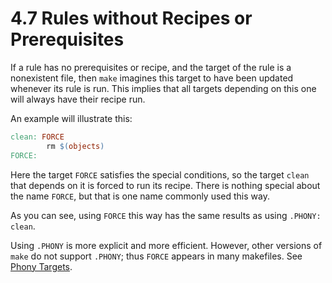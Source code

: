 # 4.7 Rules without Recipes or Prerequisites

If a rule has no prerequisites or recipe, and the target of the rule is a nonexistent file, then `make` imagines this target to have been updated whenever its rule is run.
This implies that all targets depending on this one will always have their recipe run.

An example will illustrate this:

```makefile
clean: FORCE
        rm $(objects)
FORCE:
```

Here the target `FORCE` satisfies the special conditions, so the target `clean` that depends on it is forced to run its recipe.
There is nothing special about the name `FORCE`, but that is one name commonly used this way.

As you can see, using `FORCE` this way has the same results as using `.PHONY: clean`.

Using `.PHONY` is more explicit and more efficient.
However, other versions of `make` do not support `.PHONY`;
thus `FORCE` appears in many makefiles.
See [Phony Targets](./phony-targets).
